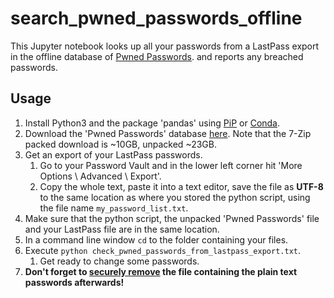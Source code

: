 # search_pwned_passwords_offline
This Jupyter notebook looks up all your passwords from a LastPass export in the offline database of [Pwned Passwords][1]. and reports any breached passwords.

## Usage
1. Install Python3 and the package 'pandas' using [PiP][2] or [Conda][3].
1. Download the 'Pwned Passwords' database [here][1].
   Note that the 7-Zip packed download is ~10GB, unpacked ~23GB.
1. Get an export of your LastPass passwords.
   1. Go to your Password Vault and in the lower left corner hit 'More Options \ Advanced \ Export'.
   1. Copy the whole text, paste it into a text editor, save the file as **UTF-8** to the same location as where you stored the python script, using the file name `my_password_list.txt`.
1. Make sure that the python script, the unpacked 'Pwned Passwords' file and your LastPass file are in the same location.
1. In a command line window `cd` to the folder containing your files.
1. Execute `python check_pwned_passwords_from_lastpass_export.txt`.
   1. Get ready to change some passwords.
1. **Don't forget to [securely remove][4] the file containing the plain text passwords afterwards!**

[1]: https://haveibeenpwned.com/Passwords
[2]: https://packaging.python.org/tutorials/installing-packages/
[3]: https://conda.io/docs/user-guide/tasks/manage-pkgs.html
[4]: https://www.groovypost.com/howto/7-free-ways-securely-delete-files-windows/
